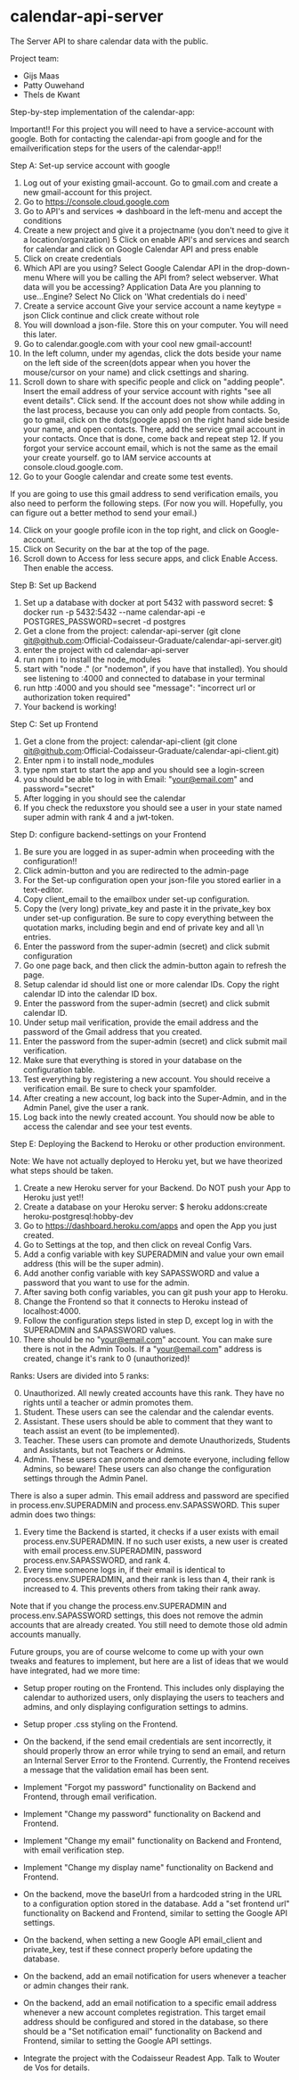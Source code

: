 # calendar-api-server
The Server API to share calendar data with the public.

Project team:

- Gijs Maas
- Patty Ouwehand
- Thels de Kwant

Step-by-step implementation of the calendar-app:

Important!!
For this project you will need to have a service-account with google. Both for contacting the calendar-api from google and for the emailverification steps for the users of the calendar-app!!

Step A: Set-up service account with google

1. Log out of your existing gmail-account. Go to gmail.com and create a new gmail-account for this project. 
2. Go to https://console.cloud.google.com
3. Go to API's and services => dashboard in the left-menu and accept the conditions
4. Create a new project and give it a projectname (you don't need to give it a location/organization)
5  Click on enable API's and services and search for calendar and click on Google Calendar API and press enable
6. Click on create credentials
7. Which API are you using? Select Google Calendar API in the drop-down-menu
   Where will you be calling the API from?  select webserver.
   What data will you be accessing? Application Data
   Are you planning to use...Engine? Select No
   Click on 'What credentials do i need'
8. Create a service account
    Give your service account a name
    keytype = json
    Click continue and click create without role
9. You will download a json-file. Store this on your computer. You will need this later.
10. Go to calendar.google.com with your cool new gmail-account! 
11. In the left column, under my agendas, click the dots beside your name on the left side of the screen(dots appear when you hover the mouse/cursor on your name) and click csettings and sharing.
12. Scroll down to share with specific people and click on "adding people". Insert the email address of your service account with rights "see all event details". Click send. If the account does not show while adding in the last process, because you can only add people from contacts. So, go to gmail, click on the dots(google apps) on the right hand side beside your name, and open contacts. There, add the service gmail account in your contacts. Once that is done, come back and repeat step 12.
   If you forgot your service account email, which is not the same as the email your create yourself. go to IAM service          accounts at console.cloud.google.com.
13. Go to your Google calendar and create some test events.

If you are going to use this gmail address to send verification emails, you also need to perform the following steps.
   (For now you will. Hopefully, you can figure out a better method to send your email.)

14. Click on your google profile icon in the top right, and click on Google-account.
15. Click on Security on the bar at the top of the page.
16. Scroll down to Access for less secure apps, and click Enable Access. Then enable the access.

Step B: Set up Backend 

1. Set up a database with docker at port 5432 with password secret:
   $ docker run -p 5432:5432 --name calendar-api -e POSTGRES_PASSWORD=secret -d postgres
2. Get a clone from the project: 
    calendar-api-server (git clone git@github.com:Official-Codaisseur-Graduate/calendar-api-server.git)
3. enter the project with cd calendar-api-server
4. run npm i to install the node_modules
5. start with "node ." (or "nodemon", if you have that installed).
   You should see listening to :4000 and connected to database in your terminal
6. run http :4000 and you should see "message": "incorrect url or authorization token required"
7. Your backend is working!

Step C: Set up Frontend

1. Get a clone from the project:
  calendar-api-client (git clone git@github.com:Official-Codaisseur-Graduate/calendar-api-client.git)
2. Enter npm i to install node_modules
3. type npm start to start the app and you should see a login-screen
4. you should be able to log in with Email: "your@email.com" and password="secret"
5. After logging in you should see the calendar
6. If you check the reduxstore you should see a user in your state named super admin with rank 4 and a jwt-token.

Step D: configure backend-settings on your Frontend

1. Be sure you are logged in as super-admin when proceeding with the configuration!!
2. Click admin-button and you are redirected to the admin-page
3. For the Set-up configuration open your json-file you stored earlier in a text-editor.
4. Copy client_email to the emailbox under set-up configuration.
5. Copy the (very long) private_key and paste it in the private_key box under set-up configuration.
   Be sure to copy everything between the quotation marks, including begin and end of private key and all \n entries.
6. Enter the password from the super-admin (secret) and click submit configuration
7. Go one page back, and then click the admin-button again to refresh the page.
8. Setup calendar id should list one or more calendar IDs. Copy the right calendar ID into the calendar ID box.
9. Enter the password from the super-admin (secret) and click submit calendar ID.
10. Under setup mail verification, provide the email address and the password of the Gmail address that you created.
11. Enter the password from the super-admin (secret) and click submit mail verification.
12. Make sure that everything is stored in your database on the configuration table.
13. Test everything by registering a new account. You should receive a verification email. Be sure to check your spamfolder.
14. After creating a new account, log back into the Super-Admin, and in the Admin Panel, give the user a rank.
15. Log back into the newly created account. You should now be able to access the calendar and see your test events.

Step E: Deploying the Backend to Heroku or other production environment.

Note: We have not actually deployed to Heroku yet, but we have theorized what steps should be taken.

1. Create a new Heroku server for your Backend. Do NOT push your App to Heroku just yet!!
2. Create a database on your Heroku server: $ heroku addons:create heroku-postgresql:hobby-dev
3. Go to https://dashboard.heroku.com/apps and open the App you just created.
4. Go to Settings at the top, and then click on reveal Config Vars.
5. Add a config variable with key SUPERADMIN and value your own email address (this will be the super admin).
6. Add another config variable with key SAPASSWORD and value a password that you want to use for the admin.
7. After saving both config variables, you can git push your app to Heroku.
8. Change the Frontend so that it connects to Heroku instead of localhost:4000.
8. Follow the configuration steps listed in step D, except log in with the SUPERADMIN and SAPASSWORD values.
9. There should be no "your@email.com" account. You can make sure there is not in the Admin Tools.
   If a "your@email.com" address is created, change it's rank to 0 (unauthorized)!

Ranks: Users are divided into 5 ranks:

0. Unauthorized. All newly created accounts have this rank. They have no rights until a teacher or admin promotes them.
1. Student. These users can see the calendar and the calendar events.
2. Assistant. These users should be able to comment that they want to teach assist an event (to be implemented).
3. Teacher. These users can promote and demote Unauthorizeds, Students and Assistants, but not Teachers or Admins.
4. Admin. These users can promote and demote everyone, including fellow Admins, so beware!
   These users can also change the configuration settings through the Admin Panel.

There is also a super admin. This email address and password are specified in process.env.SUPERADMIN and process.env.SAPASSWORD. This super admin does two things:

1. Every time the Backend is started, it checks if a user exists with email process.env.SUPERADMIN. If no such user exists, a new user is created with email process.env.SUPERADMIN, password process.env.SAPASSWORD, and rank 4.
2. Every time someone logs in, if their email is identical to process.env.SUPERADMIN, and their rank is less than 4, their rank is increased to 4. This prevents others from taking their rank away.

Note that if you change the process.env.SUPERADMIN and process.env.SAPASSWORD settings, this does not remove the admin accounts that are already created. You still need to demote those old admin accounts manually.

Future groups, you are of course welcome to come up with your own tweaks and features to implement, but here are a list of ideas that we would have integrated, had we more time:

- Setup proper routing on the Frontend. This includes only displaying the calendar to authorized users, only displaying the users to teachers and admins, and only displaying configuration settings to admins.

- Setup proper .css styling on the Frontend.

- On the backend, if the send email credentials are sent incorrectly, it should properly throw an error while trying to send an email, and return an Internal Server Error to the Frontend. Currently, the Frontend receives a message that the validation email has been sent.

- Implement "Forgot my password" functionality on Backend and Frontend, through email verification.

- Implement "Change my password" functionality on Backend and Frontend.

- Implement "Change my email" functionality on Backend and Frontend, with email verification step.

- Implement "Change my display name" functionality on Backend and Frontend.

- On the backend, move the baseUrl from a hardcoded string in the URL to a configuration option stored in the database. Add a "set frontend url" functionality on Backend and Frontend, similar to setting the Google API settings.

- On the backend, when setting a new Google API email_client and private_key, test if these connect properly before updating the database.

- On the backend, add an email notification for users whenever a teacher or admin changes their rank.

- On the backend, add an email notification to a specific email address whenever a new account completes registration. This target email address should be configured and stored in the database, so there should be a "Set notification email" functionality on Backend and Frontend, similar to setting the Google API settings.

- Integrate the project with the Codaisseur Readest App. Talk to Wouter de Vos for details.
